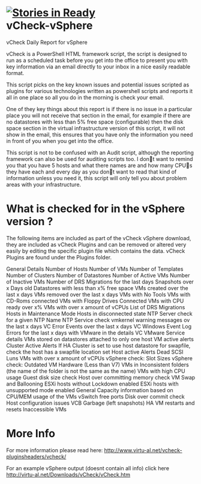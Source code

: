 [![Stories in Ready](http://badge.waffle.io/alanrenouf/vCheck-vSphere.png)](http://waffle.io/alanrenouf/vCheck-vSphere)  
vCheck-vSphere
==============

vCheck Daily Report for vSphere

vCheck is a PowerShell HTML framework script, the script is designed to run as a scheduled task before you get into the office to present you with key information via an email directly to your inbox in a nice easily readable format.

This script picks on the key known issues and potential issues scripted as plugins for various technologies written as powershell scripts and reports it all in one place so all you do in the morning is check your email.

One of they key things about this report is if there is no issue in a particular place you will not receive that section in the email, for example if there are no datastores with less than 5% free space (configurable) then the disk space section in the virtual infrastructure version of this script, it will not show in the email, this ensures that you have only the information you need in front of you when you get into the office.

This script is not to be confused with an Audit script, although the reporting framework can also be used for auditing scripts too.  I dont want to remind you that you have 5 hosts and what there names are and how many CPUs they have each and every day as you dont want to read that kind of information unless you need it, this script will only tell you about problem areas with your infrastructure.

What is checked for in the vSphere version ?
============================================

The following items are included as part of the vCheck vSphere download, they are included as vCheck Plugins and can be removed or altered very easily by editing the specific plugin file which contains the data.  vCheck Plugins are found under the Plugins folder.

General Details
Number of Hosts
Number of VMs
Number of Templates
Number of Clusters
Number of Datastores
Number of Active VMs
Number of Inactive VMs
Number of DRS Migrations for the last days
Snapshots over x Days old
Datastores with less than x% free space
VMs created over the last x days
VMs removed over the last x days
VMs with No Tools
VMs with CD-Roms connected
VMs with Floppy Drives Connected
VMs with CPU ready over x%
VMs with over x amount of vCPUs
List of DRS Migrations
Hosts in Maintenance Mode
Hosts in disconnected state
NTP Server check for a given NTP Name
NTP Service check
vmkernel warning messages ov the last x days
VC Error Events over the last x days
VC Windows Event Log Errors for the last x days with VMware in the details
VC VMware Service details
VMs stored on datastores attached to only one host
VM active alerts
Cluster Active Alerts
If HA Cluster is set to use host datastore for swapfile, check the host has a swapfile location set
Host active Alerts
Dead SCSI Luns
VMs with over x amount of vCPUs
vSphere check: Slot Sizes
vSphere check: Outdated VM Hardware (Less than V7)
VMs in Inconsistent folders (the name of the folder is not the same as the name)
VMs with high CPU usage
Guest disk size check
Host over committing memory check
VM Swap and Ballooning
ESXi hosts without Lockdown enabled
ESXi hosts with unsupported mode enabled
General Capacity information based on CPU/MEM usage of the VMs
vSwitch free ports
Disk over commit check
Host configuration issues
VCB Garbage (left snapshots)
HA VM restarts and resets
Inaccessible VMs

More Info
=========

For more information please read here: http://www.virtu-al.net/vcheck-pluginsheaders/vcheck/

For an example vSphere output (doesnt contain all info) click here http://virtu-al.net/Downloads/vCheck/vCheck.htm
